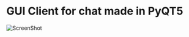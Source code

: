 # GUI Client for chat made in PyQT5
![ScreenShot](/QtChatServer-Client/screenshots/connected.png?raw=true "Connected")
